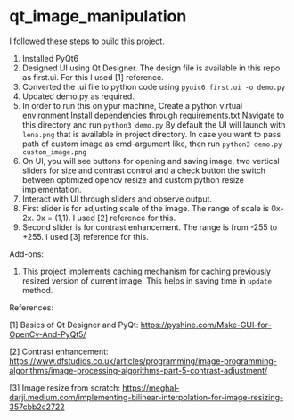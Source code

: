 # qt_image_manipulation

I followed these steps to build this project.
1. Installed PyQt6
2. Designed UI using Qt Designer. The design file is available in this repo as first.ui. For this I used [1] reference.
3. Converted the .ui file to python code using `pyuic6 first.ui -o demo.py`
4. Updated demo.py as required.
5. In order to run this on ypur machine,
    Create a python virtual environment
    Install dependencies through requirements.txt
    Navigate to this directory and run `python3 demo.py`
    By default the UI will launch with `lena.png` that is available in project directory.
    In case you want to pass path of custom image as cmd-argument like, then run `python3 demo.py custom_image.png`
6. On UI, you will see buttons for opening and saving image, two vertical sliders for size and contrast control and a check button the switch between optimized opencv resize and custom python resize implementation.
7. Interact with UI through sliders and observe output.
8. First slider is for adjusting scale of the image. The range of scale is 0x-2x. 0x = (1,1). I used [2] reference for this.
9. Second slider is for contrast enhancement. The range is from -255 to +255. I used [3] reference for this.

Add-ons:
1. This project implements caching mechanism for caching previously resized version of current image. This helps in saving time in `update` method.



References:

[1] Basics of Qt Designer and PyQt:  https://pyshine.com/Make-GUI-for-OpenCv-And-PyQt5/

[2] Contrast enhancement: https://www.dfstudios.co.uk/articles/programming/image-programming-algorithms/image-processing-algorithms-part-5-contrast-adjustment/

[3] Image resize from scratch:  https://meghal-darji.medium.com/implementing-bilinear-interpolation-for-image-resizing-357cbb2c2722
